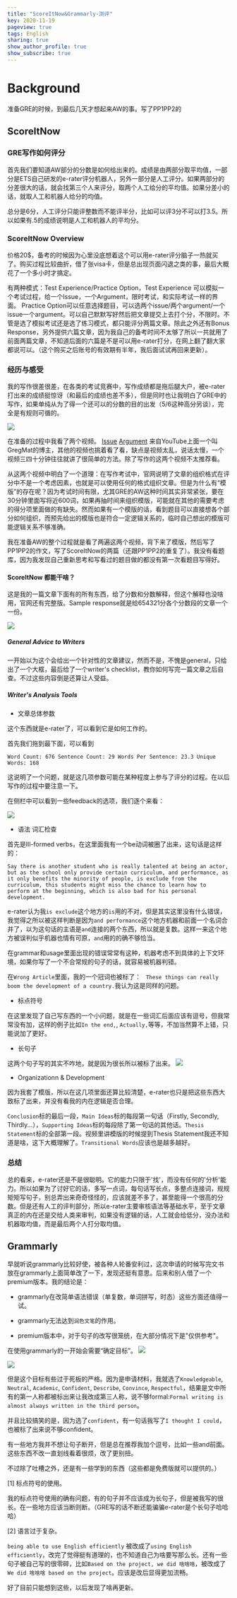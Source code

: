 ```yaml
---
title: "ScoreItNow&Grammarly-测评"
key: 2020-11-19
pageview: true
tags: English
sharing: true
show_author_profile: true
show_subscribe: true
---
```



# Background

准备GRE的时候，到最后几天才想起来AW的事。写了PP1PP2的

## ScoreItNow

### GRE写作如何评分

首先我们要知道AW部分的分数是如何给出来的。成绩是由两部分取平均值，一部分是ETS自己研发的e-rater评分机器人，另外一部分是人工评分。如果两部分的分差很大的话，就会找第三个人来评分，取两个人工给分的平均值。如果分差小的话，就取人工和机器人给分的均值。

总分是6分，人工评分只能评整数而不能评半分，比如可以评3分不可以打3.5。所以如果有.5的成绩说明是人工和机器人的平均分。

### ScoreItNow Overview

价格20$，备考的时候因为心里没底想着这个可以用e-rater评分脑子一热就买了。购买过程比较曲折，借了张visa卡，但是总出现页面闪退之类的事，最后大概花了一个多小时才搞定。

有两种模式：Test Experience/Practice Option，Test Experience 可以模拟一个考试过程，给一个Issue，一个Argument，限时考试，和实际考试一样的界面。 Practice Option可以任意选择题目，可以选两个issue/两个argument/一个issue一个argument。可以自己默默写好然后把文章提交上去打个分，不限时。不管是选了模拟考试还是选了练习模式，都只能评分两篇文章。除此之外还有Bonus Response，另外提供六篇文章，因为我自己的备考时间不太够了所以一共就用了前面两篇文章，不知道后面的六篇是不是可以用e-rater打分，在网上翻了翻大家都说可以。（这个购买之后账号的有效期有半年，我后面试试再回来更新）。

### 经历与感受

我的写作很差很差，在各类的考试竞赛中，写作成绩都是拖后腿大户，被e-rater打出来的成绩挺惊讶（和最后的成绩也差不多），但是同时也让我明白了GRE中的写作，如果单纯从为了得一个还可以的分数的目的出发（5/6这种高分另谈），完全是有规则可循的。

![](https://note.youdao.com/yws/api/personal/file/WEB819871838ecb008e8ebf5341005c190e?method=download&shareKey=85b8115b11b57630b20853ca9c72654a)

在准备的过程中我看了两个视频。
[Issue](youtube.com/watch?v=mhzlaHXHaK4&t=1904s)
[Argument](https://www.youtube.com/watch?v=OFa8oeXXuoA) 来自YouTube上面一个叫GregMat的博主，其他的视频也挑着看了看，缺点是视频太乱，说话太慢，一个视频三四十分钟往往就讲了很简单的方法。除了写作的这两个视频不太推荐看。

从这两个视频中明白了一个道理：在写作考试中，官网说明了文章的组织格式在评分中不是一个考虑因素，也就是可以使用任何的格式组织文章。但是为什么有“模版”的存在呢？因为考试时间有限，尤其GRE的AW这种时间其实非常紧张，要在30分钟里面写将近600词，如果再抽时间来组织模版，可能就在其他的需要考虑的得分项里面做的有缺失。然而如果有一个模版的话，看到题目可以直接想各个部分如何组织，而预先给出的模版也是符合一定逻辑关系的，临时自己想出的模版可能逻辑关系不够准确。

我在准备AW的整个过程就是看了两遍这两个视频，背下来了模版，然后写了PP1PP2的作文，写了ScoreItNow的两篇（还跟PP1PP2的重复了）。我没有看题库，因为我发现自己重新思考和写看过的题目做的都没有第一次看题目写得好。

#### ScoreItNow 都能干啥？

这是我的一篇文章下面有的所有东西，给了分数和分数解释，但这个解释也没啥用，官网还有完整版。Sample response就是给654321分各个分数段的文章一个一份。

![](https://note.youdao.com/yws/api/personal/file/WEBfe47456c3067a03859abe8dd25d6589a?method=download&shareKey=d481c5683bd13246818c4831243e7106)

##### General Advice to Writers

一开始以为这个会给出一个针对性的文章建议，然而不是，不愧是general，只给出了一个大框，最后给了一个writer's checklist，教你如何写完一篇文章之后自查。不过这些内容倒是还算让人受益。

##### Writer's Analysis Tools

* 文章总体参数

这个东西就是e-rater了，可以看到它是如何工作的。

首先我们拖到最下面，可以看到

`Word Count: 676 Sentence Count: 29 Words Per Sentence: 23.3 Unique Words: 168`

这说明了一个问题，就是这几项参数可能在某种程度上参与了评分的过程。在以后写作的过程中要注意一下。

在侧栏中可以看到一些feedback的选项，我们逐个来看：

![](https://note.youdao.com/yws/api/personal/file/WEB36eef9c6780dcf98c304fe3f8b1f178b?method=download&shareKey=79ed26e1f9cdbd8c9bd4c0cb23fcfcac)

* 语法 词汇检查

首先是Ill-formed verbs，在这里面我有一个be动词被圈了出来，这句话是这样的：

`Say there is another student who is really talented at being an actor, but as the school only provide certain curriculum, and performance, as it only benefits the minority of people, is exclude from the curriculum, this students might miss the chance to learn how to perform at the beginning, which is also bad for his personal development.`

e-rater认为我`is exclude`这个地方的`is`用的不对，但是其实这里没有什么错误，我觉得之所以被这样判断是因为`and performance`这个地方机器和前面一个名词合并了，以为这句话的主语是`and`连接的两个东西，所以就是复数。这样一来这个地方被误判似乎机器也情有可原，`and`用的的确不够恰当。

在grammar和usage里面出现的错误常常有这种，机器考虑不到具体的上下文环境，如果你写了一个不合常规的句子的话，就容易被机器判错。

在`Wrong Article`里面，我的一个冠词也被标了：
` These things can really boom the development of a country.`我认为这是同样的问题。

* 标点符号

在这里发现了自己写东西的一个小问题，就是在一些词汇后面应该有逗号，但我常常没有加，这样的例子比如`In the end,`, `Actually,`等等，不加当然算不上错，只能说加了更好。

* 长句子

这两个句子写的其实不咋地，就是因为很长所以被标了出来。
![](https://note.youdao.com/yws/api/personal/file/WEB51e71661f849783792e9afcc3b9d8be2?method=download&shareKey=8049893d05faf35d41931fcbbf5d2d6f)

* Organizationn & Development
 
因为我套了模版，所以在这几项里面还算比较清楚，e-rater也只是把这些东西大致标了出来，并没有看我的内在逻辑是否合理。

`Conclusion`标的最后一段，`Main Ideas`标的每段第一句话（Firstly, Secondly, Thirdly...），`Supporting Ideas`标的每段除了第一句话的其他话。`Thesis Statement`标的全部第一段。视频里讲模版的时候提到Thesis Statement我还不知道是啥，这下大概理解了。`Transitional Words`应该也是越多越好。

### 总结

总的看来，e-rater还是不是很聪明。它的能力只限于'找'，而没有任何的'分析'能力。所以如果为了讨好它的话，多写一点词，每句话写长点，多整点连接词，规规矩矩写句子，别总弄出来奇奇怪怪的，应该就差不多了，甚至能得一个很高的分数。但是还有人工的评判部分，所以e-rater主要审核语法等基础水平，至于文章真正的内在还是交给人类来审判，如果没有逻辑的话，人工就会给低分，没办法和机器取均值，而是最后两个人打分取均值。


## Grammarly

早就听说grammarly比较好使，被各种人轮番安利过，这次申请的时候写完文书放在grammarly上面简单改了一下，发现还挺有意思。后来和别人借了一个premium版本。我的结论是：

* grammarly在改简单语法错误（单复数，单词拼写，时态）这些方面还值得一试。

* grammarly无法达到`润色文笔`的作用。

* premium版本中，对于句子的改写很笼统，在大部分情况下是"仅供参考"。 

在使用grammarly的一开始会需要“确定目标”。
![](https://note.youdao.com/yws/api/personal/file/WEBb1054d982905441c7b3d64ab0fbfed06?method=download&shareKey=9af677ff0db1e9ab7c87688ea1e6f872)

![](https://note.youdao.com/yws/api/personal/file/WEB85618fdfecdcb8563fbe143929004447?method=download&shareKey=1779c61e89b6015f1d2dbe99fcaf20dd)

但是这个目标有些过于死板的严格。因为是申请材料，我就选了`Knowledgeable`, `Neutral`, `Academic`, `Confident`, `Describe`, `Convince`, `Respectful`，结果是文中所有的第一人称都被标出来让我改成第三人称，说不够formal:`Formal writing is almost always written in the third person`。

并且比较搞笑的是，因为选了`confident`，有一句话我写了`I thought I could`，也被标了出来说不够confident。

有一些地方我并不想让句子断开，但是总在推荐我加个逗号，比如一些and前面。这些东西不改一直划线看着很烦，改了更别扭。

不过除了吐槽之外，还是有一些学到的东西（这些都是免费版就可以提供的。）

[1] 标点符号的使用。

我的标点符号使用的确有问题，有的句子并不应该成为长句子，但是被我写的很长。在一些地方应该当断则断。（GRE写的话不断还能骗骗e-rater是个长句子哈哈哈）

[2] 语言过于复杂。

`being able to use English efficiently` 被改成了`using English efficiently`，改完了觉得挺有道理的，也不知道自己为啥要写那么长。还有一些句子被自己写的很零碎，比如`Based on the project, we did 啥啥啥`，被改成了`We did 啥啥啥 based on the project`。应该是改后显得更加流畅。

好了目前只能想到这些，以后发现了啥再更新。
